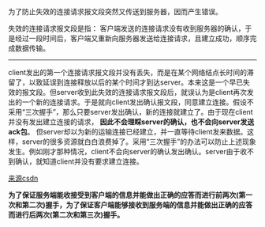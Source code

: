 为了防止失效的连接请求报文段突然又传送到服务器，因而产生错误。

失效的连接请求报文段是指： 客户端发送的连接请求没有收到服务器的确认，于是经过一段时间后，客户端又重新向服务器发送给连接请求，且建立成功，顺序完成数据传输。

---

client发出的第一个连接请求报文段并没有丢失，而是在某个网络结点长时间的滞留了，以致延误到连接释放以后的某个时间才到达server。本来这是一个早已失效的报文段。但server收到此失效的连接请求报文段后，就误认为是client再次发出的一个新的连接请求。于是就向client发出确认报文段，同意建立连接。假设不采用“三次握手”，那么只要server发出确认，新的连接就建立了。由于现在client并没有发出建立连接的请求， **因此不会理睬server的确认，也不会向server发送ack包**。 但server却以为新的运输连接已经建立，并一直等待client发来数据。这样，server的很多资源就白白浪费掉了。采用“三次握手”的办法可以防止上述现象发生。例如刚才那种情况，client不会向server的确认发出确认。server由于收不到确认，就知道client并没有要求建立连接。


[来源csdn](http://blog.csdn.net/xumin330774233/article/details/14448715)


**为了保证服务端能收接受到客户端的信息并能做出正确的应答而进行前两次(第一次和第二次)握手，为了保证客户端能够接收到服务端的信息并能做出正确的应答而进行后两次(第二次和第三次)握手。**
